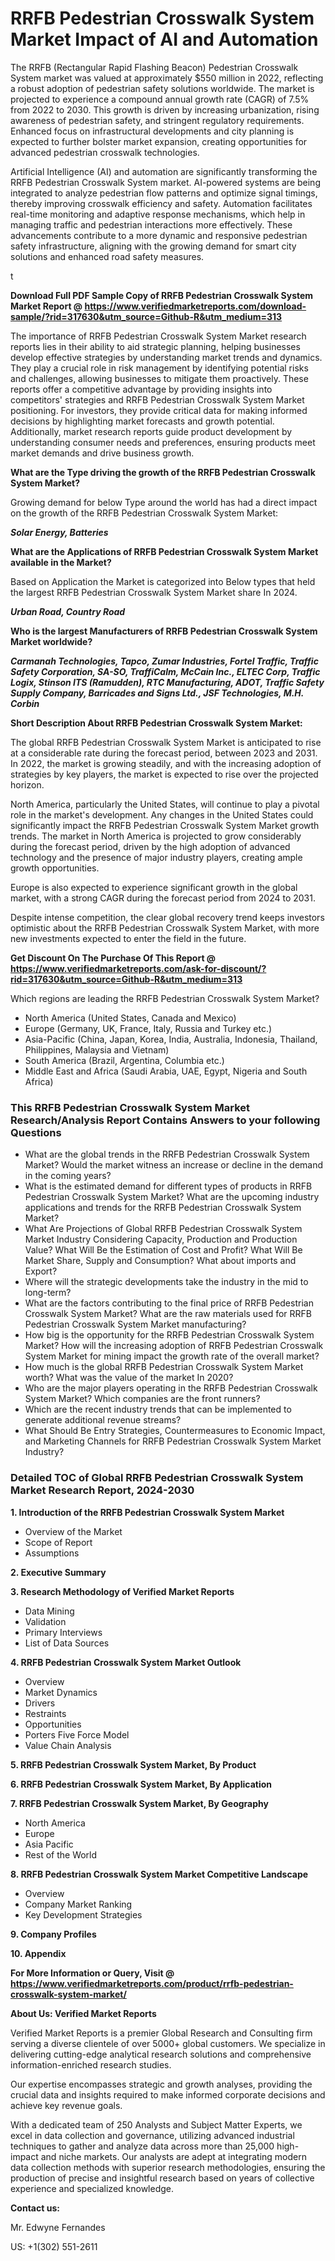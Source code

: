 <meta name="title" content="Global RRFB Pedestrian Crosswalk System Market Impact of AI and Automation"><meta name="description" content="The RRFB (Rectangular Rapid Flashing Beacon) Pedestrian Crosswalk System market was valued at approximately $550 million in 2022, reflecting a robust adoption of pedes"><meta name="title" content="RRFB Pedestrian Crosswalk System Market Size, Share, Scope, Trends, Growth, Opportunities, Analysis, Forecast"><h1>RRFB Pedestrian Crosswalk System Market Impact of AI and Automation</h1><p>The RRFB (Rectangular Rapid Flashing Beacon) Pedestrian Crosswalk System market was valued at approximately $550 million in 2022, reflecting a robust adoption of pedestrian safety solutions worldwide. The market is projected to experience a compound annual growth rate (CAGR) of 7.5% from 2022 to 2030. This growth is driven by increasing urbanization, rising awareness of pedestrian safety, and stringent regulatory requirements. Enhanced focus on infrastructural developments and city planning is expected to further bolster market expansion, creating opportunities for advanced pedestrian crosswalk technologies.</p><p>Artificial Intelligence (AI) and automation are significantly transforming the RRFB Pedestrian Crosswalk System market. AI-powered systems are being integrated to analyze pedestrian flow patterns and optimize signal timings, thereby improving crosswalk efficiency and safety. Automation facilitates real-time monitoring and adaptive response mechanisms, which help in managing traffic and pedestrian interactions more effectively. These advancements contribute to a more dynamic and responsive pedestrian safety infrastructure, aligning with the growing demand for smart city solutions and enhanced road safety measures.</p>t</p><p id="" class=""><strong>Download Full PDF Sample Copy of RRFB Pedestrian Crosswalk System Market Report @ <a href="https://www.verifiedmarketreports.com/download-sample/?rid=317630&utm_source=Github-R&utm_medium=313" target="_blank">https://www.verifiedmarketreports.com/download-sample/?rid=317630&utm_source=Github-R&utm_medium=313</a></strong></p><p>The importance of&nbsp;RRFB Pedestrian Crosswalk System Market research reports lies in their ability to aid strategic planning, helping businesses develop effective strategies by understanding market trends and dynamics. They play a crucial role in risk management by identifying potential risks and challenges, allowing businesses to mitigate them proactively. These reports offer a competitive advantage by providing insights into competitors' strategies and RRFB Pedestrian Crosswalk System Market positioning. For investors, they provide critical data for making informed decisions by highlighting market forecasts and growth potential. Additionally, market research reports guide product development by understanding consumer needs and preferences, ensuring products meet market demands and drive business growth.</p><p><strong>What are the&nbsp;Type driving the growth of the RRFB Pedestrian Crosswalk System Market?</strong></p><p id="" class="">Growing demand for below Type around the world has had a direct impact on the growth of the RRFB Pedestrian Crosswalk System Market:</p><em><strong>Solar Energy, Batteries</strong></em></p><strong>What are the&nbsp;Applications&nbsp;of RRFB Pedestrian Crosswalk System Market available in the Market?</strong></p><p id="" class="">Based on Application the Market is categorized into Below types that held the largest RRFB Pedestrian Crosswalk System Market share In 2024.</p><em><strong>Urban Road, Country Road</strong></em></p><strong>Who is the largest Manufacturers of RRFB Pedestrian Crosswalk System Market worldwide?</strong></p><p><em><strong>Carmanah Technologies, Tapco, Zumar Industries, Fortel Traffic, Traffic Safety Corporation, SA-SO, TraffiCalm, McCain Inc., ELTEC Corp, Traffic Logix, Stinson ITS (Ramudden), RTC Manufacturing, ADOT, Traffic Safety Supply Company, Barricades and Signs Ltd., JSF Technologies, M.H. Corbin</strong></em></p><p id="" class=""><strong>Short Description About RRFB Pedestrian Crosswalk System Market:</strong></p><p>The global RRFB Pedestrian Crosswalk System Market is anticipated to rise at a considerable rate during the forecast period, between 2023 and 2031. In 2022, the market is growing steadily, and with the increasing adoption of strategies by key players, the market is expected to rise over the projected horizon.</p><p>North America, particularly the United States, will continue to play a pivotal role in the market's development. Any changes in the United States could significantly impact the RRFB Pedestrian Crosswalk System Market growth trends. The market in North America is projected to grow considerably during the forecast period, driven by the high adoption of advanced technology and the presence of major industry players, creating ample growth opportunities.</p><p>Europe is also expected to experience significant growth in the global market, with a strong CAGR during the forecast period from 2024 to 2031.</p><p>Despite intense competition, the clear global recovery trend keeps investors optimistic about the RRFB Pedestrian Crosswalk System Market, with more new investments expected to enter the field in the future.</p><p id="" class=""><strong>Get Discount On The Purchase Of This Report @ <a href="https://www.verifiedmarketreports.com/ask-for-discount/?rid=317630&utm_source=Github-R&utm_medium=313" target="_blank">https://www.verifiedmarketreports.com/ask-for-discount/?rid=317630&utm_source=Github-R&utm_medium=313</a></strong></p>Which regions are leading the RRFB Pedestrian Crosswalk System Market?</p><ul><li>North America (United States, Canada and Mexico)</li><li>Europe (Germany, UK, France, Italy, Russia and Turkey etc.)</li><li>Asia-Pacific (China, Japan, Korea, India, Australia, Indonesia, Thailand, Philippines, Malaysia and Vietnam)</li><li>South America (Brazil, Argentina, Columbia etc.)</li><li>Middle East and Africa (Saudi Arabia, UAE, Egypt, Nigeria and South Africa)</li></ul><h3 id="" class="">This RRFB Pedestrian Crosswalk System Market Research/Analysis Report Contains Answers to your following Questions</h3><ul><li>What are the global trends in the RRFB Pedestrian Crosswalk System Market? Would the market witness an increase or decline in the demand in the coming years?</li><li>What is the estimated demand for different types of products in RRFB Pedestrian Crosswalk System Market? What are the upcoming industry applications and trends for the RRFB Pedestrian Crosswalk System Market?</li><li>What Are Projections of Global RRFB Pedestrian Crosswalk System Market Industry Considering Capacity, Production and Production Value? What Will Be the Estimation of Cost and Profit? What Will Be Market Share, Supply and Consumption? What about imports and Export?</li><li>Where will the strategic developments take the industry in the mid to long-term?</li><li>What are the factors contributing to the final price of RRFB Pedestrian Crosswalk System Market? What are the raw materials used for RRFB Pedestrian Crosswalk System Market manufacturing?</li><li>How big is the opportunity for the RRFB Pedestrian Crosswalk System Market? How will the increasing adoption of RRFB Pedestrian Crosswalk System Market for mining impact the growth rate of the overall market?</li><li>How much is the global RRFB Pedestrian Crosswalk System Market worth? What was the value of the market In 2020?</li><li>Who are the major players operating in the RRFB Pedestrian Crosswalk System Market? Which companies are the front runners?</li><li>Which are the recent industry trends that can be implemented to generate additional revenue streams?</li><li>What Should Be Entry Strategies, Countermeasures to Economic Impact, and Marketing Channels for RRFB Pedestrian Crosswalk System Market Industry?</li></ul><h3 id="" class="">Detailed TOC of Global RRFB Pedestrian Crosswalk System Market Research Report, 2024-2030</h3><p id="" class=""><strong>1. Introduction of the RRFB Pedestrian Crosswalk System Market</strong></p><ul><li>Overview of the Market</li><li>Scope of Report</li><li>Assumptions</li></ul><p id="" class=""><strong>2. Executive Summary</strong></p><p id="" class=""><strong>3. Research Methodology of Verified Market Reports</strong></p><ul><li>Data Mining</li><li>Validation</li><li>Primary Interviews</li><li>List of Data Sources</li></ul><p id="" class=""><strong>4. RRFB Pedestrian Crosswalk System Market Outlook</strong></p><ul><li>Overview</li><li>Market Dynamics</li><li>Drivers</li><li>Restraints</li><li>Opportunities</li><li>Porters Five Force Model</li><li>Value Chain Analysis</li></ul><p id="" class=""><strong>5. RRFB Pedestrian Crosswalk System Market, By Product</strong></p><p id="" class=""><strong>6. RRFB Pedestrian Crosswalk System Market, By Application</strong></p><p id="" class=""><strong>7. RRFB Pedestrian Crosswalk System Market, By Geography</strong></p><ul><li>North America</li><li>Europe</li><li>Asia Pacific</li><li>Rest of the World</li></ul><p id="" class=""><strong>8. RRFB Pedestrian Crosswalk System Market Competitive Landscape</strong></p><ul><li>Overview</li><li>Company Market Ranking</li><li>Key Development Strategies</li></ul><p id="" class=""><strong>9. Company Profiles</strong></p><p id="" class=""><strong>10. Appendix</strong></p><p id="" class=""><strong>For More Information or Query, Visit @ <a href="https://www.verifiedmarketreports.com/product/rrfb-pedestrian-crosswalk-system-market/" target="_blank">https://www.verifiedmarketreports.com/product/rrfb-pedestrian-crosswalk-system-market/</a></strong></p><p id="" class=""><strong>About Us: Verified Market Reports</strong></p><p id="" class="">Verified Market Reports is a premier Global Research and Consulting firm serving a diverse clientele of over 5000+ global customers. We specialize in delivering cutting-edge analytical research solutions and comprehensive information-enriched research studies.</p><p id="" class="">Our expertise encompasses strategic and growth analyses, providing the crucial data and insights required to make informed corporate decisions and achieve key revenue goals.</p><p id="" class="">With a dedicated team of 250 Analysts and Subject Matter Experts, we excel in data collection and governance, utilizing advanced industrial techniques to gather and analyze data across more than 25,000 high-impact and niche markets. Our analysts are adept at integrating modern data collection methods with superior research methodologies, ensuring the production of precise and insightful research based on years of collective experience and specialized knowledge.</p><p id="" class=""><strong>Contact us:</strong></p><p id="" class="">Mr. Edwyne Fernandes</p><p id="" class="">US: +1(302) 551-2611</p>